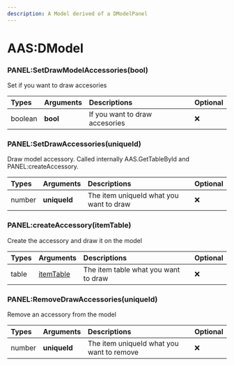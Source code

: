 ```yaml
---
description: A Model derived of a DModelPanel
---
```

# AAS:DModel

### PANEL:SetDrawModelAccessories(bool)
Set if you want to draw accesories

| Types | Arguments | Descriptions | Optional |
| :--- | :--- | :--- | :--- |
| boolean | **bool** | If you want to draw accesories | ❌ |

### PANEL:SetDrawAccessories(uniqueId)
Draw model accessory. Called internally AAS.GetTableById and PANEL:createAccessory.

| Types | Arguments | Descriptions | Optional |
| :--- | :--- | :--- | :--- |
| number | **uniqueId** | The item uniqueId what you want to draw | ❌ |

### PANEL:createAccessory(itemTable)
Create the accessory and draw it on the model

| Types | Arguments | Descriptions | Optional |
| :--- | :--- | :--- | :--- |
| table | [itemTable](../../../data/itemTable.md) | The item table what you want to draw | ❌ |

### PANEL:RemoveDrawAccessories(uniqueId)
Remove an accessory from the model

| Types | Arguments | Descriptions | Optional |
| :--- | :--- | :--- | :--- |
| number | **uniqueId** | The item uniqueId what you want to remove | ❌ |